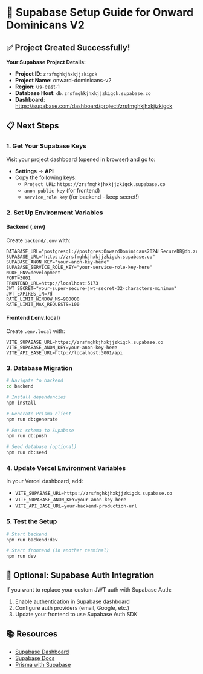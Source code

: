 # 🚀 Supabase Setup Guide for Onward Dominicans V2

## ✅ Project Created Successfully!

**Your Supabase Project Details:**
- **Project ID**: `zrsfmghkjhxkjjzkigck`
- **Project Name**: onward-dominicans-v2
- **Region**: us-east-1
- **Database Host**: `db.zrsfmghkjhxkjjzkigck.supabase.co`
- **Dashboard**: https://supabase.com/dashboard/project/zrsfmghkjhxkjjzkigck

## 📋 Next Steps

### 1. Get Your Supabase Keys
Visit your project dashboard (opened in browser) and go to:
- **Settings** → **API** 
- Copy the following keys:
  - `Project URL`: `https://zrsfmghkjhxkjjzkigck.supabase.co`
  - `anon public key` (for frontend)
  - `service_role key` (for backend - keep secret!)

### 2. Set Up Environment Variables

#### Backend (.env)
Create `backend/.env` with:
```env
DATABASE_URL="postgresql://postgres:OnwardDominicans2024!SecureDB@db.zrsfmghkjhxkjjzkigck.supabase.co:5432/postgres"
SUPABASE_URL="https://zrsfmghkjhxkjjzkigck.supabase.co"
SUPABASE_ANON_KEY="your-anon-key-here"
SUPABASE_SERVICE_ROLE_KEY="your-service-role-key-here"
NODE_ENV=development
PORT=3001
FRONTEND_URL=http://localhost:5173
JWT_SECRET="your-super-secure-jwt-secret-32-characters-minimum"
JWT_EXPIRES_IN=7d
RATE_LIMIT_WINDOW_MS=900000
RATE_LIMIT_MAX_REQUESTS=100
```

#### Frontend (.env.local)
Create `.env.local` with:
```env
VITE_SUPABASE_URL=https://zrsfmghkjhxkjjzkigck.supabase.co
VITE_SUPABASE_ANON_KEY=your-anon-key-here
VITE_API_BASE_URL=http://localhost:3001/api
```

### 3. Database Migration
```bash
# Navigate to backend
cd backend

# Install dependencies
npm install

# Generate Prisma client
npm run db:generate

# Push schema to Supabase
npm run db:push

# Seed database (optional)
npm run db:seed
```

### 4. Update Vercel Environment Variables
In your Vercel dashboard, add:
- `VITE_SUPABASE_URL=https://zrsfmghkjhxkjjzkigck.supabase.co`
- `VITE_SUPABASE_ANON_KEY=your-anon-key-here`
- `VITE_API_BASE_URL=your-backend-production-url`

### 5. Test the Setup
```bash
# Start backend
npm run backend:dev

# Start frontend (in another terminal)
npm run dev
```

## 🔧 Optional: Supabase Auth Integration

If you want to replace your custom JWT auth with Supabase Auth:
1. Enable authentication in Supabase dashboard
2. Configure auth providers (email, Google, etc.)
3. Update your frontend to use Supabase Auth SDK

## 📚 Resources
- [Supabase Dashboard](https://supabase.com/dashboard/project/zrsfmghkjhxkjjzkigck)
- [Supabase Docs](https://supabase.com/docs)
- [Prisma with Supabase](https://supabase.com/docs/guides/integrations/prisma)

